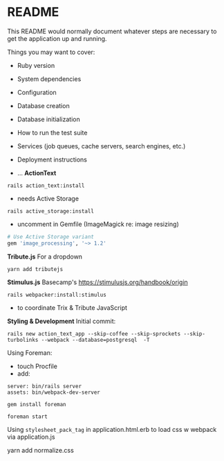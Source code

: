 # README

This README would normally document whatever steps are necessary to get the
application up and running.

Things you may want to cover:

* Ruby version

* System dependencies

* Configuration

* Database creation

* Database initialization

* How to run the test suite

* Services (job queues, cache servers, search engines, etc.)

* Deployment instructions

* ...
**ActionText**
```
rails action_text:install
```

- needs Active Storage
```
rails active_storage:install
```
- uncomment in Gemfile (ImageMagick re: image resizing)
```ruby
# Use Active Storage variant
gem 'image_processing', '~> 1.2'
```
**Tribute.js**
For a dropdown
```
yarn add tributejs
```
**Stimulus.js**
Basecamp's https://stimulusjs.org/handbook/origin
```
rails webpacker:install:stimulus
```
- to coordinate Trix & Tribute JavaScript


**Styling & Development**
Initial commit:
```
rails new action_text_app --skip-coffee --skip-sprockets --skip-turbolinks --webpack --database=postgresql  -T
```
Using Foreman:
- touch Procfile
- add:
```
server: bin/rails server
assets: bin/webpack-dev-server
```

```
gem install foreman
```
```
foreman start
```
Using `stylesheet_pack_tag` in application.html.erb to load css w webpack via application.js

yarn add normalize.css
